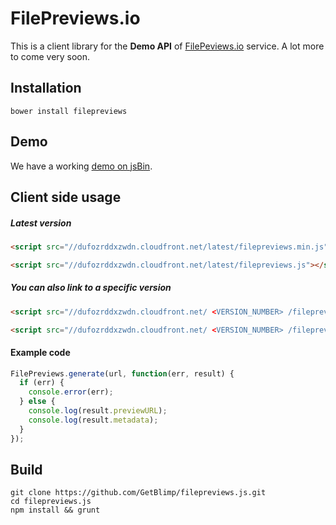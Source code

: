 # FilePreviews.io
This is a client library for the **Demo API** of [FilePeviews.io](http://FilePeviews.io) service. A lot more to come very soon.

## Installation
```
bower install filepreviews
```

## Demo
We have a working [demo on jsBin](http://jsbin.com/losaf/39/edit?js,output).

## Client side usage

##### Latest version
```html
<script src="//dufozrddxzwdn.cloudfront.net/latest/filepreviews.min.js"></script>
```
```html
<script src="//dufozrddxzwdn.cloudfront.net/latest/filepreviews.js"></script>
```

##### You can also link to a specific version
```html
<script src="//dufozrddxzwdn.cloudfront.net/ <VERSION_NUMBER> /filepreviews.min.js"></script>
```
```html
<script src="//dufozrddxzwdn.cloudfront.net/ <VERSION_NUMBER> /filepreviews.js"></script>
```

#### Example code
```js
FilePreviews.generate(url, function(err, result) {
  if (err) {
    console.error(err);
  } else {
    console.log(result.previewURL);
    console.log(result.metadata);
  }
});
```

## Build
```
git clone https://github.com/GetBlimp/filepreviews.js.git
cd filepreviews.js
npm install && grunt
```
